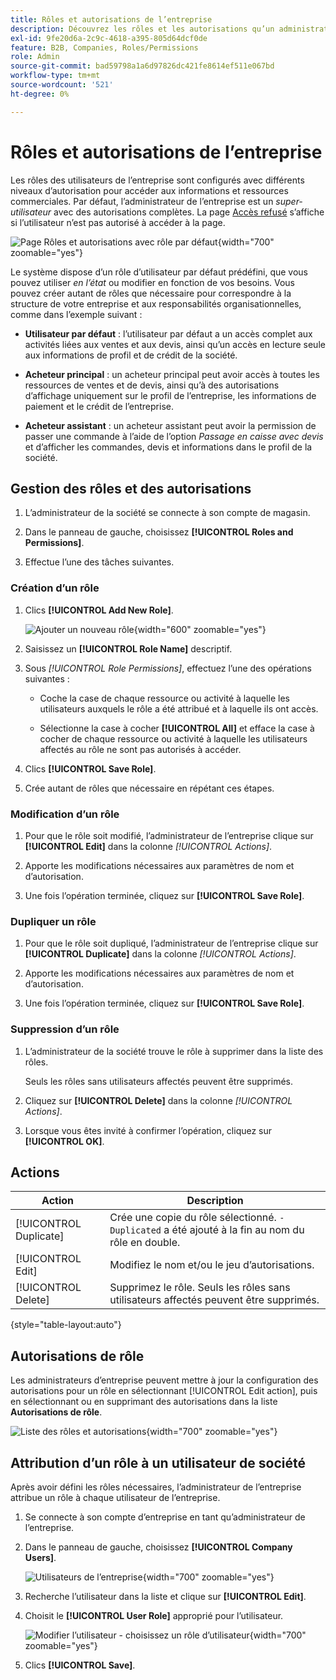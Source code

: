 ```yaml
---
title: Rôles et autorisations de l’entreprise
description: Découvrez les rôles et les autorisations qu’un administrateur de l’entreprise peut appliquer aux utilisateurs de l’entreprise, ce qui vous permet d’accéder à différents niveaux aux informations et aux ressources de la commande.
exl-id: 9fe20d6a-2c9c-4618-a395-805d64dcf0de
feature: B2B, Companies, Roles/Permissions
role: Admin
source-git-commit: bad59798a1a6d97826dc421fe8614ef511e067bd
workflow-type: tm+mt
source-wordcount: '521'
ht-degree: 0%

---
```


# Rôles et autorisations de l’entreprise

Les rôles des utilisateurs de l’entreprise sont configurés avec différents niveaux d’autorisation pour accéder aux informations et ressources commerciales. Par défaut, l’administrateur de l’entreprise est un _super-utilisateur_ avec des autorisations complètes. La page [Accès refusé](../content-design/pages.md#access-denied) s’affiche si l’utilisateur n’est pas autorisé à accéder à la page.

![Page Rôles et autorisations avec rôle par défaut](./assets/company-roles-permissions.png){width="700" zoomable="yes"}

Le système dispose d’un rôle d’utilisateur par défaut prédéfini, que vous pouvez utiliser _en l’état_ ou modifier en fonction de vos besoins. Vous pouvez créer autant de rôles que nécessaire pour correspondre à la structure de votre entreprise et aux responsabilités organisationnelles, comme dans l’exemple suivant :

- **Utilisateur par défaut** : l’utilisateur par défaut a un accès complet aux activités liées aux ventes et aux devis, ainsi qu’un accès en lecture seule aux informations de profil et de crédit de la société.

- **Acheteur principal** : un acheteur principal peut avoir accès à toutes les ressources de ventes et de devis, ainsi qu’à des autorisations d’affichage uniquement sur le profil de l’entreprise, les informations de paiement et le crédit de l’entreprise.

- **Acheteur assistant** : un acheteur assistant peut avoir la permission de passer une commande à l’aide de l’option _Passage en caisse avec devis_ et d’afficher les commandes, devis et informations dans le profil de la société.

## Gestion des rôles et des autorisations

1. L’administrateur de la société se connecte à son compte de magasin.

1. Dans le panneau de gauche, choisissez **[!UICONTROL Roles and Permissions]**.

1. Effectue l’une des tâches suivantes.

### Création d’un rôle

1. Clics **[!UICONTROL Add New Role]**.

   ![Ajouter un nouveau rôle](./assets/company-roles-permissions-add-storefront.png){width="600" zoomable="yes"}

1. Saisissez un **[!UICONTROL Role Name]** descriptif.

1. Sous _[!UICONTROL Role Permissions]_, effectuez l’une des opérations suivantes :

   - Coche la case de chaque ressource ou activité à laquelle les utilisateurs auxquels le rôle a été attribué et à laquelle ils ont accès.

   - Sélectionne la case à cocher **[!UICONTROL All]** et efface la case à cocher de chaque ressource ou activité à laquelle les utilisateurs affectés au rôle ne sont pas autorisés à accéder.

1. Clics **[!UICONTROL Save Role]**.

1. Crée autant de rôles que nécessaire en répétant ces étapes.

### Modification d’un rôle

1. Pour que le rôle soit modifié, l’administrateur de l’entreprise clique sur **[!UICONTROL Edit]** dans la colonne _[!UICONTROL Actions]_.

1. Apporte les modifications nécessaires aux paramètres de nom et d’autorisation.

1. Une fois l’opération terminée, cliquez sur **[!UICONTROL Save Role]**.

### Dupliquer un rôle

1. Pour que le rôle soit dupliqué, l’administrateur de l’entreprise clique sur **[!UICONTROL Duplicate]** dans la colonne _[!UICONTROL Actions]_.

1. Apporte les modifications nécessaires aux paramètres de nom et d’autorisation.

1. Une fois l’opération terminée, cliquez sur **[!UICONTROL Save Role]**.

### Suppression d’un rôle

1. L’administrateur de la société trouve le rôle à supprimer dans la liste des rôles.

   Seuls les rôles sans utilisateurs affectés peuvent être supprimés.

1. Cliquez sur **[!UICONTROL Delete]** dans la colonne _[!UICONTROL Actions]_.

1. Lorsque vous êtes invité à confirmer l’opération, cliquez sur **[!UICONTROL OK]**.

## Actions

| Action | Description |
|-----------| ----------- |
| [!UICONTROL Duplicate] | Crée une copie du rôle sélectionné. `- Duplicated` a été ajouté à la fin au nom du rôle en double. |
| [!UICONTROL Edit] | Modifiez le nom et/ou le jeu d’autorisations. |
| [!UICONTROL Delete] | Supprimez le rôle. Seuls les rôles sans utilisateurs affectés peuvent être supprimés. |

{style="table-layout:auto"}

## Autorisations de rôle

Les administrateurs d’entreprise peuvent mettre à jour la configuration des autorisations pour un rôle en sélectionnant [!UICONTROL Edit action], puis en sélectionnant ou en supprimant des autorisations dans la liste **Autorisations de rôle**.

![ Liste des rôles et autorisations](./assets/role-permissions-list.png){width="700" zoomable="yes"}

## Attribution d’un rôle à un utilisateur de société

Après avoir défini les rôles nécessaires, l’administrateur de l’entreprise attribue un rôle à chaque utilisateur de l’entreprise.

1. Se connecte à son compte d’entreprise en tant qu’administrateur de l’entreprise.

1. Dans le panneau de gauche, choisissez **[!UICONTROL Company Users]**.

   ![Utilisateurs de l’entreprise](./assets/company-users-list-storefront.png){width="700" zoomable="yes"}

1. Recherche l’utilisateur dans la liste et clique sur **[!UICONTROL Edit]**.

1. Choisit le **[!UICONTROL User Role]** approprié pour l’utilisateur.

   ![Modifier l’utilisateur - choisissez un rôle d’utilisateur](./assets/company-user-assign-role.png){width="700" zoomable="yes"}

1. Clics **[!UICONTROL Save]**.
